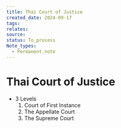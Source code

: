 ```yaml
---
title: Thai Court of Justice
created_date: 2024-09-17
tags: 
relates: 
source: 
status: To_process
Note_types:
  - Permanent_note
---
```

# Thai Court of Justice

- 3 Levels
	1. Court of First Instance
	2. The Appellate Court
	3. The Supreme Court

